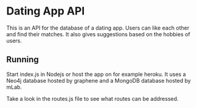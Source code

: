 # Dating App API

This is an API for the database of a dating app. Users can like each other and find their matches. It also gives suggestions based on the hobbies of users.

## Running

Start index.js in Nodejs or host the app on for example heroku. It uses a Neo4j database hosted by graphene and a MongoDB database hosted by mLab. 

Take a look in the routes.js file to see what routes can be addressed.